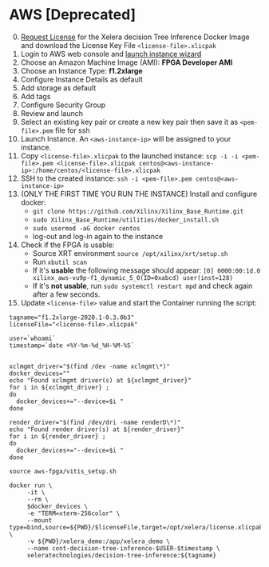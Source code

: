 # AWS [Deprecated]


0. [Request License](https://xelera.io/product/demo-license-requests) for the Xelera decision Tree Inference Docker Image and download the License Key File `<license-file>.xlicpak`
1. Login to AWS web console and [launch instance wizard](https://console.aws.amazon.com/ec2/v2/home?region=us-east-1#LaunchInstanceWizard)
2. Choose an Amazon Machine Image (AMI): **FPGA Developer AMI**
3. Choose an Instance Type: **f1.2xlarge**
4. Configure Instance Details as default
5. Add storage as default
6. Add tags
7. Configure Security Group
8. Review and launch
9. Select an existing key pair or create a new key pair then save it as `<pem-file>.pem` file for ssh
10. Launch Instance. An `<aws-instance-ip>` will be assigned to your instance.
10. Copy `<license-file>.xlicpak` to the launched instance: `scp -i -i <pem-file>.pem <license-file>.xlicpak centos@<aws-instance-ip>:/home/centos/<license-file>.xlicpak`
10. SSH to the created instance: `ssh -i <pem-file>.pem centos@<aws-instance-ip>`
11. (ONLY THE FIRST TIME YOU RUN THE INSTANCE) Install and configure docker:
    * `git clone https://github.com/Xilinx/Xilinx_Base_Runtime.git`
    * `sudo Xilinx_Base_Runtime/utilities/docker_install.sh`
    * `sudo usermod -aG docker centos`
    * log-out and log-in again to the instance
12. Check if the FPGA is usable:
    * Source XRT environment `source /opt/xilinx/xrt/setup.sh`
    * Run `xbutil scan`
    * If it's **usable** the following message should appear:  `[0] 0000:00:1d.0 xilinx_aws-vu9p-f1_dynamic_5_0(ID=0xabcd) user(inst=128)`
    * If it's **not usable**, run `sudo systemctl restart mpd` and check again after a few seconds.
13. Update `<license-file>` value and start the Container running the script:

```
tagname="f1.2xlarge-2020.1-0.3.0b3"
licenseFile="<license-file>.xlicpak"

user=`whoami`
timestamp=`date +%Y-%m-%d_%H-%M-%S`


xclmgmt_driver="$(find /dev -name xclmgmt\*)"
docker_devices=""
echo "Found xclmgmt driver(s) at ${xclmgmt_driver}"
for i in ${xclmgmt_driver} ;
do
  docker_devices+="--device=$i "
done

render_driver="$(find /dev/dri -name renderD\*)"
echo "Found render driver(s) at ${render_driver}"
for i in ${render_driver} ;
do
  docker_devices+="--device=$i "
done

source aws-fpga/vitis_setup.sh

docker run \
     -it \
     --rm \
     $docker_devices \
     -e "TERM=xterm-256color" \
     --mount type=bind,source=${PWD}/$licenseFile,target=/opt/xelera/license.xlicpak,readonly \
     -v ${PWD}/xelera_demo:/app/xelera_demo \
     --name cont-decision-tree-inference-$USER-$timestamp \
     xeleratechnologies/decision-tree-inference:${tagname}
```
